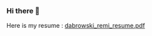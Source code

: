### Hi there 👋

Here is my resume : 
[dabrowski_remi_resume.pdf](https://github.com/Learza7/Learza7/files/12719246/dabrowski_remi_resume.pdf)

